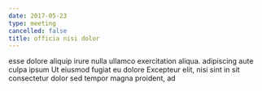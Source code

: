 ```yaml
---
date: 2017-05-23
type: meeting
cancelled: false
title: officia nisi dolor
---
```

esse dolore aliquip irure nulla ullamco exercitation aliqua. adipiscing aute culpa ipsum Ut eiusmod fugiat eu dolore Excepteur elit, nisi sint in sit consectetur dolor sed tempor magna proident, ad